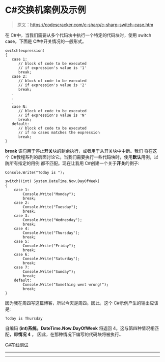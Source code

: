 # C#交换机案例及示例

> 原文：<https://codescracker.com/c-sharp/c-sharp-switch-case.htm>

在 C#中，当我们需要从多个代码块中执行一个特定的代码块时，使用 switch case。下面是 C#中开关情况的一般形式。

```
switch(expression)
{
   case 1:
      // block of code to be executed
      // if expression's value is '1'
      break;
   case 2:
      // block of code to be executed
      // if expression's value is '2'
      break;
   .
   .
   .
   case N:
      // block of code to be executed
      // if expression's value is 'N'
      break;
   default:
      // block of code to be executed
      // if no cases matches the expression
      break;
}
```

**break** 语句用于停止**开关**块的剩余执行，或者用于从开关块中中断。我们 将在这个 C#教程系列的后面讨论它。当我们需要执行一些代码块时，使用**默认**用例，以防所有指定的用例 都不匹配。现在让我用 C#创建一个关于**开关**的例子:

```
Console.Write("Today is ");

switch((int) System.DateTime.Now.DayOfWeek)
{
    case 1:
        Console.Write("Monday");
        break;
    case 2:
        Console.Write("Tuesday");
        break;
    case 3:
        Console.Write("Wednesday");
        break;
    case 4:
        Console.Write("Thursday");
        break;
    case 5:
        Console.Write("Friday");
        break;
    case 6:
        Console.Write("Saturday");
        break;
    case 7:
        Console.Write("Sunday");
        break;
    default:
        Console.Write("Something went wrong!");
        break;
}
```

因为我在周四写这篇博客，所以今天是周四。因此，这个 C#示例产生的输出应该是:

```
Today is Thursday
```

自编码 **(int)系统。DateTime.Now.DayOfWeek** 将返回 4，这与第四种情况相匹配，即**情况 4** ， 因此，在那种情况下编写的代码块将被执行..

[C#在线测试](/exam/showtest.php?subid=11)

* * *

* * *
